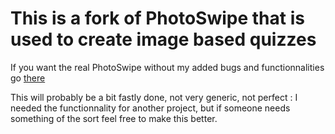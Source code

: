 This is a fork of PhotoSwipe that is used to create image based quizzes
=======================================================================

If you want the real PhotoSwipe without my added bugs and functionnalities go [there](http://github.com/downloads/codecomputerlove/PhotoSwipe)

This will probably be a bit fastly done, not very generic, not perfect : I needed the functionnality for another project, but if someone needs something of the sort feel free to make this better.
